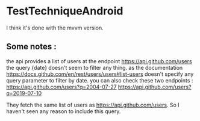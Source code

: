 # TestTechniqueAndroid

I think it's done with the mvvm version.

## Some notes :

the api provides a list of users at the endpoint https://api.github.com/users
the query {date} doesn't seem to filter any thing. as the documentation https://docs.github.com/en/rest/users/users#list-users doesn't specify any query parameter to filter by date.
you can also check these two endpoints :
https://api.github.com/users?q=2004-07-27
https://api.github.com/users?q=2019-07-10

They fetch the same list of users as https://api.github.com/users.
So I haven't seen any reason to include this query.

